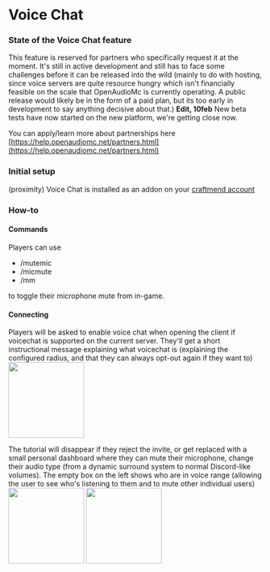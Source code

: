 # Voice Chat

### State of the Voice Chat feature
This feature is reserved for partners who specifically request it at the moment. It's still in active development and still has to face some challenges before it can be released into the wild (mainly to do with hosting, since voice servers are quite resource hungry which isn't financially feasible on the scale that OpenAudioMc is currently operating. A public release would likely be in the form of a paid plan, but its too early in development to say anything decisive about that.)
**Edit, 10feb** New beta tests have now started on the new platform, we're getting close now.

You can apply/learn more about partnerships here [https://help.openaudiomc.net/partners.html](https://help.openaudiomc.net/partners.html)

### Initial setup
(proximity) Voice Chat is installed as an addon on your [craftmend account](account.md) 

### How-to
#### Commands
Players can use
 - /mutemic
 - /micmute
 - /mm

to toggle their microphone mute from in-game.

#### Connecting
Players will be asked to enable voice chat when opening the client if voicechat is supported on the current server. They'll get a short instructional message explaining what voicechat is (explaining the configured radius, and that they can always opt-out again if they want to)
<br /><img src="https://i.imgur.com/izW2GLE.png" height="150px" />

The tutorial will disappear if they reject the invite, or get replaced with a small personal dashboard where they can mute their microphone, change their audio type (from a dynamic surround system to normal Discord-like volumes). The empty box on the left shows who are in voice range (allowing the user to see who's listening to them and to mute other individual users)
<br /><img src="https://i.imgur.com/WyPdgov.png" height="150px" />
<img src="https://i.imgur.com/e2aBjiK.png" height="150px" />
